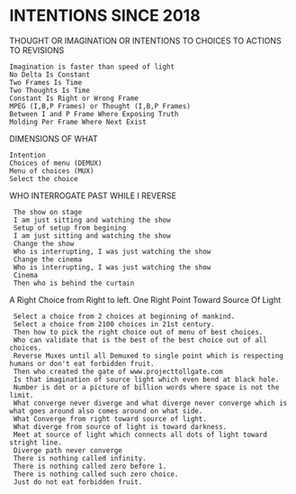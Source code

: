 # INTENTIONS SINCE 2018

THOUGHT OR IMAGINATION OR INTENTIONS TO CHOICES TO ACTIONS TO REVISIONS

    Imagination is faster than speed of light
    No Delta Is Constant
    Two Frames Is Time
    Two Thoughts Is Time
    Constant Is Right or Wrong Frame
    MPEG (I,B,P Frames) or Thought (I,B,P Frames)
    Between I and P Frame Where Exposing Truth
    Molding Per Frame Where Next Exist

DIMENSIONS OF WHAT

    Intention
    Choices of menu (DEMUX)
    Menu of choices (MUX)
    Select the choice

WHO INTERROGATE PAST WHILE I REVERSE
 
     The show on stage
     I am just sitting and watching the show
     Setup of setup from begining 
     I am just sitting and watching the show
     Change the show
     Who is interrupting, I was just watching the show
     Change the cinema
     Who is interrupting, I was just watching the show
     Cinema
     Then who is behind the curtain
     

A Right Choice from Right to left.
One Right Point Toward Source Of Light

     Select a choice from 2 choices at beginning of mankind.
     Select a choice from 2100 choices in 21st century.
     Then how to pick the right choice out of menu of best choices.
     Who can validate that is the best of the best choice out of all choices.
     Reverse Muxes until all Demuxed to single point which is respecting humans or don't eat forbidden fruit.
     Then who created the gate of www.projecttollgate.com
     Is that imagination of source light which even bend at black hole.
     Number is dot or a picture of billion words where space is not the limit.
     What converge never diverge and what diverge never converge which is what goes around also comes around on what side.
     What Converge from right toward source of light.
     What diverge from source of light is toward darkness.
     Meet at source of light which connects all dots of light toward stright line.
     Diverge path never converge
     There is nothing called infinity.
     There is nothing called zero before 1.
     There is nothing called such zero choice.
     Just do not eat forbidden fruit.
